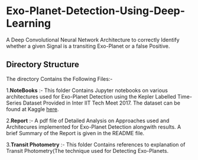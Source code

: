 # Exo-Planet-Detection-Using-Deep-Learning
A Deep Convolutional Neural Network Architecture to correctly Identify whether a given Signal is a transiting Exo-Planet or a false Positive.

## Directory Structure
 
The directory Contains the Following Files:-

1.**NoteBooks** :- This folder Contains Jupyter notebooks on various architectures used for Exo-Planet Detection using the Kepler Labelled Time-Series Dataset Provided in Inter IIT Tech Meet 2017. The dataset can be found at Kaggle [here](https://www.kaggle.com/keplersmachines/kepler-labelled-time-series-data/tasks).

2.**Report** :- A pdf file of Detailed Analysis on Approaches used and Architecures implemented for Exo-Planet Detection alongwith results. A brief Summary of the Report is given in the README file.

3.**Transit Photometry** :- This folder Contains references to explanation of Transit Photometry(The technique used for Detecting Exo-Planets.


